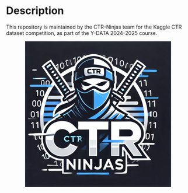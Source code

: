 # Description
This repository is maintained by the CTR-Ninjas team for the Kaggle CTR dataset competition, as part of the Y-DATA 2024-2025 course.

<p align="center">
  <img src="images/CTR_Ninjas_Logo.webp" alt="" width="400" />
</p>
